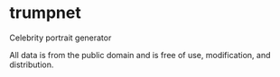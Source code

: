 # trumpnet
Celebrity portrait generator

All data is from the public domain and is free of use, modification, and distribution.
